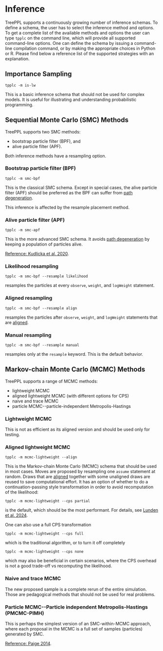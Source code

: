 # Inference

TreePPL supports a continuously growing number of inference schemas.
To define a schema, the user has to select the inference method and options.
To get a complete list of the available methods and options the user can type `tpplc` on the command line, which will provide all supported command-line options.
One can define the schema by issuing a command-line compilation command, or by making the appropriate choices in Python or R.
Please find below a reference list of the supported strategies with an explanation.

## Importance Sampling

```
tpplc -m is-lw
```

This is a basic inference schema that should not be used for complex models.
It is useful for illustrating and understanding probabilistic programming.

## Sequential Monte Carlo (SMC) Methods

TreePPL supports two SMC methods:

  - bootstrap particle filter (BPF), and
  - alive particle filter (APF).

Both inference methods have a resampling option.

### Bootstrap particle filter (BPF)

```
tpplc -m smc-bpf
```

This is the classical SMC schema.
Except in special cases, the alive particle filter (APF) should be preferred as the BPF can suffer from [path degeneration](../Explanation/path-degeneration.md).

This inference is affected by the resample placement method.

### Alive particle filter (APF)

```
tpplc -m smc-apf
```

This is the more advanced SMC schema.
It avoids [path degeneration](../Explanation/path-degeneration.md) by keeping a population of particles alive.

[Reference: Kudlicka et al. 2020](https://proceedings.mlr.press/v115/kudlicka20a.html).

### Likelihood resampling

```
tpplc -m smc-bpf --resample likelihood
```

resamples the particles at every `observe`, `weight`, and `logWeight` statement.

### Aligned resampling

```
tpplc -m smc-bpf --resample align
```

resamples the particles after `observe`, `weight`, and `logWeight` statements that are [aligned](../Explanation/alignment.md).

### Manual resampling

```
tpplc -m smc-bpf --resample manual
```

resamples only at the `resample` keyword.  This is the default behavior.

## Markov-chain Monte Carlo (MCMC) Methods

TreePPL supports a range of MCMC methods:

  - lightweight MCMC
  - aligned lightweight MCMC (with different options for CPS)
  - naive and trace MCMC
  - particle MCMC--particle-independent Metropolis-Hastings

### Lightweight MCMC

This is not as efficient as its aligned version and should be used only for testing.

### Aligned lightweight MCMC

```
tpplc -m mcmc-lightweight --align
```

This is the Markov-chain Monte Carlo (MCMC) schema that should be used in most cases.
Moves are proposed by resampling one `assume` statement at random.
Draws that are [aligned](../Explanation/alignment.md) together with some unaligned draws are reused to save computational effort.
It has an option of whether to do a continuation-passing style transformation in order to avoid recomputation of the likelihood:

```
tpplc -m mcmc-lightweight --cps partial
```

is the default, which should be the most performant. For details, see [Lunden et al. 2024](https://link.springer.com/chapter/10.1007/978-3-031-57267-8_12).

One can also use a full CPS transformation

```
tpplc -m mcmc-lightweight --cps full
```

which is the traditional algorithm, or to turn it off completely

```
tpplc -m mcmc-lightweight --cps none
```

which may also be beneficial in certain scenarios, where the CPS overhead is not a good trade-off vs recomputing the likelihood.

### Naive and trace MCMC

The new proposed sample is a complete rerun of the entire simulation.
Those are pedagogical methods that should not be used for real problems.

### Particle MCMC--Particle independent Metropolis-Hastings (PMCMC-PIMH)

This is perhaps the simplest version of an SMC-within-MCMC approach, where each proposal in the MCMC is a full set of samples (particles) generated by SMC.

[Reference: Paige 2014](https://proceedings.mlr.press/v32/paige14.pdf).
